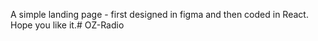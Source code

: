 A simple landing page - first designed in figma and then coded in React. Hope you like it.#   O Z - R a d i o  
 